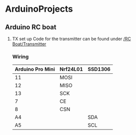 # ArduinoProjects

## Arduino RC boat

1. TX set up
   Code for the transmitter can be found under [/RC Boat/Transmitter](https://github.com/vic7z/ArduinoProjects/tree/master/RC%20Boat/Transmitter)

   ### Wiring
   
   | Arduino Pro Mini  | Nrf24L01  | SSD1306 |
   | ------------- | ------------- | ------------- |
   |11   | MOSI  | |
   |12   | MISO  | |
   |13   | SCK  | |
   |7   | CE  | |
   |8   | CSN  | |
   |A4   |   | SDA |
   |A5  |   | SCL |
